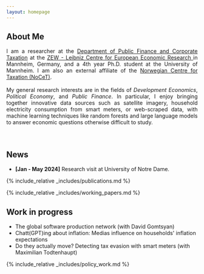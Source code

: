 ```yaml
---
layout: homepage
---
```


## About Me

<div style="text-align: justify">I am a researcher at the <a href="https://www.zew.de/en/research-at-zew/corporate-taxation-and-public-finance" target="_blank">Department of Public Finance and Corporate Taxation</a>
at the <a href="https://www.zew.de/en/" target="_blank">ZEW - Leibniz Centre for European Economic Research </a> in Mannheim, Germany, and a 4th year 
Ph.D. student at the University of Mannheim. I am also an external affiliate of the <a href="https://www.nhh.no/en/research-centres/nocet/" target="_blank">Norwegian Centre for Taxation (NoCeT)</a>.
<br/><br/>
My general research interests are in the fields of <em>Development Economics</em>, <em>Political Economy</em>, and <em>Public Finance</em>. 
In particular, I enjoy bringing together innovative data sources such as satellite imagery, household electricity consumption from smart meters, or 
web-scraped data, with machine learning techniques like random forests and large language models to answer economic questions otherwise difficult to study. </div>
<br/><br/>

## News

- **[Jan - May 2024]** Research visit at University of Notre Dame.


{% include_relative _includes/publications.md %}

{% include_relative _includes/working_papers.md %}

## Work in progress

- The global software production network (with David Gomtsyan)
- Chatt(GPT)ing about inflation: Medias influence on households' inflation expectations
- Do they actually move? Detecting tax evasion with smart meters (with Maximilian Todtenhaupt)

{% include_relative _includes/policy_work.md %}